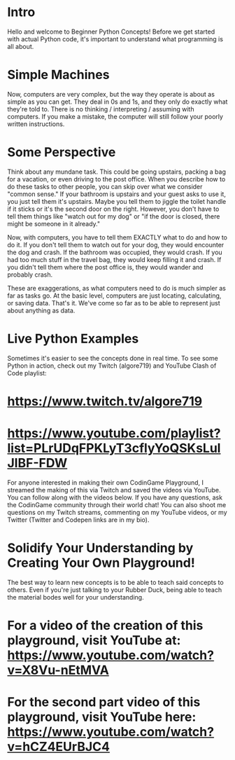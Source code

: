 # Intro

Hello and welcome to Beginner Python Concepts! Before we get started with actual Python code, it's important to understand what programming is all about.

# Simple Machines

Now, computers are very complex, but the way they operate is about as simple as you can get. They deal in 0s and 1s, and they only do exactly what they're told
to. There is no thinking / interpreting / assuming with computers. If you make a mistake, the computer will still follow your poorly written instructions. 

# Some Perspective

Think about any mundane task. This could be going upstairs, packing a bag for a vacation, or even driving to the post office. When you describe how to
do these tasks to other people, you can skip over what we consider "common sense." If your bathroom is upstairs and your guest asks to use it, you just tell them
it's upstairs. Maybe you tell them to jiggle the toilet handle if it sticks or it's the second door on the right. However, you don't have to tell them things
like "watch out for my dog" or "if the door is closed, there might be someone in it already." 

Now, with computers, you have to tell them EXACTLY what to do and how to do it. If you don't tell them to watch out for your dog, they would encounter the dog 
and crash. If the bathroom was occupied, they would crash. If you had too much stuff in the travel bag, they would keep filling it and crash. If you didn't 
tell them where the post office is, they would wander and probably crash. 

These are exaggerations, as what computers need to do is much simpler as far as tasks go. At the basic level, computers are just locating, calculating, or saving
data. That's it. We've come so far as to be able to represent just about anything as data.

# Live Python Examples

Sometimes it's easier to see the concepts done in real time. To see some Python in action, check out my Twitch (algore719) and YouTube Clash of Code playlist: 
# https://www.twitch.tv/algore719
# https://www.youtube.com/playlist?list=PLrUDqFPKLyT3cflyYoQSKsLulJlBF-FDW

For anyone interested in making their own CodinGame Playground, I streamed the making of this via Twitch and saved the videos via YouTube. You can follow 
along with the videos below. If you have any questions, ask the CodinGame community through their world chat! You can also shoot me questions on my Twitch
streams, commenting on my YouTube videos, or my Twitter (Twitter and Codepen links are in my bio). 

# Solidify Your Understanding by Creating Your Own Playground!

The best way to learn new concepts is to be able to teach said concepts to others. Even if you're just talking to your Rubber Duck, being able to teach the 
material bodes well for your understanding.  

# For a video of the creation of this playground, visit YouTube at: https://www.youtube.com/watch?v=X8Vu-nEtMVA

# For the second part video of this playground, visit YouTube here: https://www.youtube.com/watch?v=hCZ4EUrBJC4
